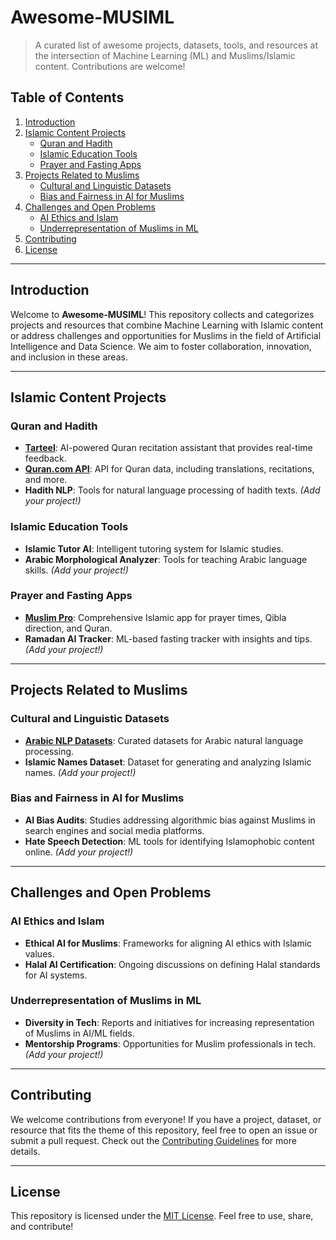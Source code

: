 # Awesome-MUSIML

> A curated list of awesome projects, datasets, tools, and resources at the intersection of Machine Learning (ML) and Muslims/Islamic content. Contributions are welcome!

## Table of Contents

1. [Introduction](#introduction)
2. [Islamic Content Projects](#islamic-content-projects)
    - [Quran and Hadith](#quran-and-hadith)
    - [Islamic Education Tools](#islamic-education-tools)
    - [Prayer and Fasting Apps](#prayer-and-fasting-apps)
3. [Projects Related to Muslims](#projects-related-to-muslims)
    - [Cultural and Linguistic Datasets](#cultural-and-linguistic-datasets)
    - [Bias and Fairness in AI for Muslims](#bias-and-fairness-in-ai-for-muslims)
4. [Challenges and Open Problems](#challenges-and-open-problems)
    - [AI Ethics and Islam](#ai-ethics-and-islam)
    - [Underrepresentation of Muslims in ML](#underrepresentation-of-muslims-in-ml)
5. [Contributing](#contributing)
6. [License](#license)

---

## Introduction

Welcome to **Awesome-MUSIML**! This repository collects and categorizes projects and resources that combine Machine Learning with Islamic content or address challenges and opportunities for Muslims in the field of Artificial Intelligence and Data Science. We aim to foster collaboration, innovation, and inclusion in these areas.

---

## Islamic Content Projects

### Quran and Hadith
- **[Tarteel](https://www.tarteel.ai/)**: AI-powered Quran recitation assistant that provides real-time feedback.
- **[Quran.com API](https://quran.com/)**: API for Quran data, including translations, recitations, and more.
- **Hadith NLP**: Tools for natural language processing of hadith texts. *(Add your project!)*

### Islamic Education Tools
- **Islamic Tutor AI**: Intelligent tutoring system for Islamic studies.
- **Arabic Morphological Analyzer**: Tools for teaching Arabic language skills. *(Add your project!)*

### Prayer and Fasting Apps
- **[Muslim Pro](https://www.muslimpro.com/)**: Comprehensive Islamic app for prayer times, Qibla direction, and Quran.
- **Ramadan AI Tracker**: ML-based fasting tracker with insights and tips. *(Add your project!)*

---

## Projects Related to Muslims

### Cultural and Linguistic Datasets
- **[Arabic NLP Datasets](https://github.com/arabic-nlp/)**: Curated datasets for Arabic natural language processing.
- **Islamic Names Dataset**: Dataset for generating and analyzing Islamic names. *(Add your project!)*

### Bias and Fairness in AI for Muslims
- **AI Bias Audits**: Studies addressing algorithmic bias against Muslims in search engines and social media platforms.
- **Hate Speech Detection**: ML tools for identifying Islamophobic content online. *(Add your project!)*

---

## Challenges and Open Problems

### AI Ethics and Islam
- **Ethical AI for Muslims**: Frameworks for aligning AI ethics with Islamic values.
- **Halal AI Certification**: Ongoing discussions on defining Halal standards for AI systems.

### Underrepresentation of Muslims in ML
- **Diversity in Tech**: Reports and initiatives for increasing representation of Muslims in AI/ML fields.
- **Mentorship Programs**: Opportunities for Muslim professionals in tech. *(Add your project!)*

---

## Contributing

We welcome contributions from everyone! If you have a project, dataset, or resource that fits the theme of this repository, feel free to open an issue or submit a pull request. Check out the [Contributing Guidelines](CONTRIBUTING.md) for more details.

---

## License

This repository is licensed under the [MIT License](LICENSE). Feel free to use, share, and contribute!
